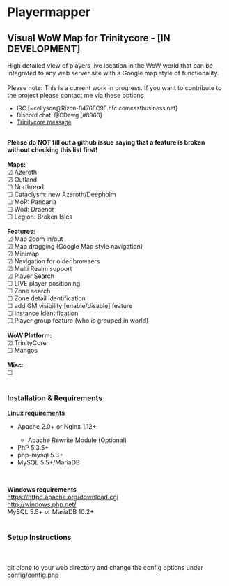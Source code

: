<h1>Playermapper</h1>
<H2>Visual WoW Map for Trinitycore - [IN DEVELOPMENT]</H2>
High detailed view of players live location in the WoW world that can be integrated to any web server site with a Google map style of functionality.
<br>
<br>
Please note: This is a current work in progress. If you want to contribute to the project please contact me via these options
<font size="2">
<ul>
<li>IRC [~cellyson@Rizon-8476EC9E.hfc.comcastbusiness.net]</li>
<li>Discord chat: @CDawg [#8963]</li>
<li><a href="https://community.trinitycore.org/messenger/compose/?to=11159">Trinitycore message</a></li>
</ul>
</font>
<br>
<b>Please do NOT fill out a github issue saying that a feature is broken without checking this list first!</b>
<br>
<br>
<b>Maps:</b>
<br>
☑ Azeroth
<br>
☑ Outland
<br>
☐ Northrend
<br>
☐ Cataclysm: new Azeroth/Deepholm
<br>
☐ MoP: Pandaria
<br>
☐ Wod: Draenor
<br>
☐ Legion: Broken Isles
<br>
<br>
<b>Features:</b>
<br>
☑ Map zoom in/out
<br>
☑ Map dragging (Google Map style navigation)
<br>
☑ Minimap
<br>
☑ Navigation for older browsers
<br>
☑ Multi Realm support
<br>
☑ Player Search
<br>
☐ LIVE player positioning
<br>
☐ Zone search
<br>
☐ Zone detail identification
<br>
☐ add GM visibility [enable/disable] feature
<br>
☐ Instance Identification
<br>
☐ Player group feature (who is grouped in world)
<br>
<br>
<b>WoW Platform:</b>
<br>
☑ TrinityCore
<br>
☐ Mangos
<br>
<br>
<b>Misc:</b>
<br>
☐
<br>
<br>
<h3>Installation & Requirements</h3>
<b>Linux requirements</b>
<ul>
<li>Apache 2.0+ or Nginx 1.12+</li>
<ul><li>Apache Rewrite Module (Optional)</li></ul>
<li>PhP 5.3.5+</li>
<li>php-mysql 5.3+</li>
<li>MySQL 5.5+/MariaDB</li>
</ul>

<br>

<b>Windows requirements</b>
<br>https://httpd.apache.org/download.cgi
<br>http://windows.php.net/
<br>MySQL 5.5+ or MariaDB 10.2+
<br>
<br>
<h3>Setup Instructions</h3>
<br>
<br>
git clone to your web directory and change the config options under config/config.php
